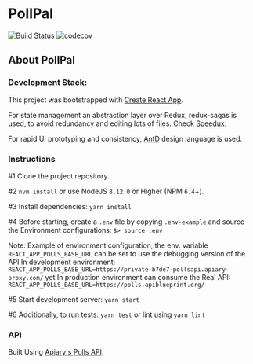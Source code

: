 # PollPal


[![Build Status](https://travis-ci.org/ahashem/pollpal.svg?branch=master)](https://travis-ci.org/ahashem/pollpal)
[![codecov](https://codecov.io/gh/ahashem/pollpal/branch/master/graph/badge.svg)](https://codecov.io/gh/ahashem/pollpall)

## About PollPal
 

### Development Stack:
This project was bootstrapped with [Create React App](https://github.com/facebook/create-react-app).

For state management an abstraction layer over Redux, redux-sagas is used, to avoid redundancy and editing lots of files. Check [Speedux](https://github.com/teefouad/speedux). 

For rapid UI prototyping and consistency, [AntD](https://github.com/ant-design/ant-design) design language is used.


### Instructions
#1 Clone the project repository.

#2 `nvm install` or use NodeJS `8.12.0` or Higher (NPM `6.4`+). 

#3 Install dependencies: `yarn install`

#4 Before starting, create a `.env` file by copying `.env-example` and source the Environment configurations: `$> source .env`

Note:
Example of environment configuration, the env. variable `REACT_APP_POLLS_BASE_URL` can be set to use the debugging version of the API In development environment: `REACT_APP_POLLS_BASE_URL=https://private-b7de7-pollsapi.apiary-proxy.com/` yet In production environment can consume the Real API:
`REACT_APP_POLLS_BASE_URL=https://polls.apiblueprint.org/`

#5 Start development server: `yarn start`

#6 Additionally, to run tests: `yarn test` or lint using `yarn lint` 


### API
Built Using [Apiary's Polls API](https://pollsapi.docs.apiary.io). 
